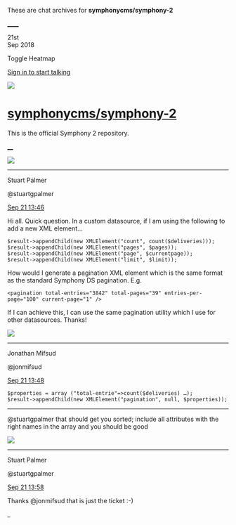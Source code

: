 These are chat archives for **symphonycms/symphony-2**

[__](/symphonycms/symphony-2/archives/2018/09/22)[__](/symphonycms/symphony-2/archives/2018/09/20)

21st  
Sep 2018

Toggle Heatmap

[Sign in to start talking](/login?action=login&button=archive-login)

![](https://avatars-02.gitter.im/group/iv/3/57542c45c43b8c601977197e?s=48)

#  [symphonycms/symphony-2](/symphonycms/symphony-2)

This is the official Symphony 2 repository.

[ __](/orgs/symphonycms/rooms "More symphonycms rooms")

![](https://avatars1.githubusercontent.com/u/825064?v=4&s=30)

____

Stuart Palmer

@stuartgpalmer

[Sep 21
13:46](https://gitter.im/symphonycms/symphony-2?at=5ba4f6467dca30650333c3f6)

Hi all. Quick question. In a custom datasource, if I am using the following to
add a new XML element...

    
    
    $result->appendChild(new XMLElement("count", count($deliveries)));
    $result->appendChild(new XMLElement("pages", $pages));
    $result->appendChild(new XMLElement("page", $currentpage));
    $result->appendChild(new XMLElement("limit", $limit));

How would I generate a pagination XML element which is the same format as the
standard Symphony DS pagination. E.g.

    
    
    <pagination total-entries="3842" total-pages="39" entries-per-page="100" current-page="1" />

If I can achieve this, I can use the same pagination utility which I use for
other datasources. Thanks!

![](https://avatars1.githubusercontent.com/u/859775?v=4&s=30)

____

Jonathan Mifsud

@jonmifsud

[Sep 21
13:48](https://gitter.im/symphonycms/symphony-2?at=5ba4f6a50cfe7f30f1c95c5b)

    
    
    $properties = array ("total-entrie"=>count($deliveries) …);
    $result->appendChild(new XMLElement("pagination", null, $properties));

____

@stuartgpalmer that should get you sorted; include all attributes with the
right names in the array and you should be good

![](https://avatars1.githubusercontent.com/u/825064?v=4&s=30)

____

Stuart Palmer

@stuartgpalmer

[Sep 21
13:58](https://gitter.im/symphonycms/symphony-2?at=5ba4f913f7e1580625040d76)

Thanks @jonmifsud that is just the ticket :-)

_

